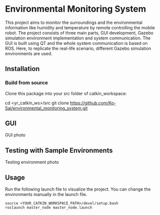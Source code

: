 # Environmental Monitoring System

This project aims to monitor the surroundings and the environmental information like humidity and temperature by remote controlling the mobile robot. The project consists of three main parts, GUI development, Gazebo simulation environment implementation and system communication. The GUI is built using QT and the whole system communication is based on ROS. Here, to replicate the real-life scenario, different Gazebo simulation environments are used.

## Installation

### Build from source

Clone this package into your src folder of catkin_workspace:

cd <yr_catkin_ws>/src
git clone https://github.com/Ko-Sai/environmental_monitoring_system.git


## GUI

GUI photo 


## Testing with Sample Environments

Testing environment photo

## Usage

Run the following launch file to visualize the project. You can change the environments manually in the launch file.

```
source <YOUR_CATKIN_WORKSPACE_PATH>/devel/setup.bash
roslaunch master_node master_node.launch 
```

